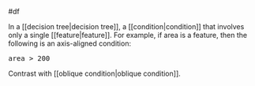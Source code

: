 #df

In a [[decision tree|decision tree]], a [[condition|condition]]
that involves only a single [[feature|feature]]. For example, if area
is a feature, then the following is an axis-aligned condition:

<pre class="prettyprint" translate="no" dir="ltr">
area > 200
</pre>

Contrast with [[oblique condition|oblique condition]].


</li>
</ul>

